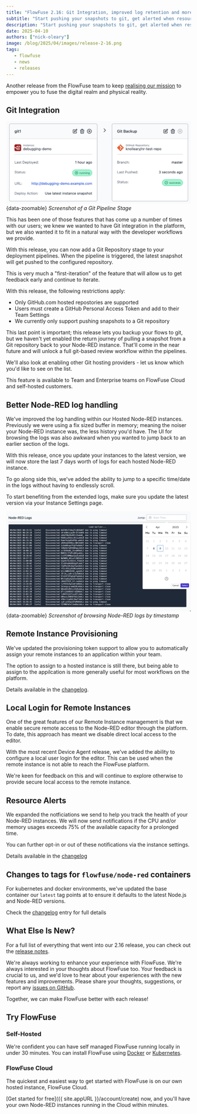 ```yaml
---
title: "FlowFuse 2.16: Git Integration, improved log retention and more"
subtitle: "Start pushing your snapshots to git, get alerted when resources are running low and more logging from Node-RED"
description: "Start pushing your snapshots to git, get alerted when resources are running low and more logging from Node-RED"
date: 2025-04-10
authors: ["nick-oleary"]
image: /blog/2025/04/images/release-2-16.png
tags:
   - flowfuse
   - news
   - releases
---
```



Another release from the FlowFuse team to keep [realising our mission](https://flowfuse.com/handbook/company/strategy/) to empower you to fuse the digital realm and physical reality.

<!--more-->

## Git Integration

![Screenshot of a Git Pipeline Stage](./images/git-pipeline-stage.png){data-zoomable}
_Screenshot of a Git Pipeline Stage_

This has been one of those features that has come up a number of times with our users; we knew we wanted to have Git integration in the platform, but we also wanted it to fit in a natural way with the developer workflows we provide.

With this release, you can now add a Git Repository stage to your deployment pipelines. When the pipeline is triggered, the latest snapshot will get pushed to the configured repository.

This is very much a "first-iteration" of the feature that will allow us to get feedback early and continue to iterate.

With this release, the following restrictions apply:

 - Only GitHub.com hosted repostories are supported
 - Users must create a GitHub Personal Access Token and add to their Team Settings
 - We currently only support pushing snapshots to a Git repository

This last point is important; this release lets you backup your flows to git, but we haven't yet enabled the return journey of pulling a snapshot from a Git repository back to your Node-RED instance. That'll come in the near future and will unlock a full git-based review workflow within the pipelines.

We'll also look at enabling other Git hosting providers - let us know which you'd like to see on the list.

This feature is available to Team and Enterprise teams on FlowFuse Cloud and self-hosted customers.

## Better Node-RED log handling

We've improved the log handling within our Hosted Node-RED instances. Previously we were using a fix sized buffer in memory; meaning the noiser your Node-RED instance was, the less history you'd have. The UI for browsing the logs was also awkward when you wanted to jump back to an earlier section of the logs.

With this release, once you update your instances to the latest version, we will
now store the last 7 days worth of logs for each hosted Node-RED instance.

To go along side this, we've added the ability to jump to a specific time/date in the logs without having to endlessly scroll.

To start benefiting from the extended logs, make sure you update the latest version via your Instance Settings page.

![Screenshot of browsing Node-RED logs by timestamp](./images/browse-logs.png){data-zoomable}
_Screenshot of browsing Node-RED logs by timestamp_


## Remote Instance Provisioning

We've updated the provisioning token support to allow you to automatically assign your remote instances to an application within your team.

The option to assign to a hosted instance is still there, but being able to assign to the appilcation is more generally useful for most workflows on the platform.

Details available in the [changelog](https://flowfuse.com/changelog/2025/04/device-provisioning/).

## Local Login for Remote Instances

One of the great features of our Remote Instance management is that we enable secure remote access to the Node-RED editor through the platform. To date, this approach has meant we disable direct local access to the editor.

With the most recent Device Agent release, we've added the ability to configure a local user login for the editor. This can be used when the remote instance is not able to reach the FlowFuse platform.

We're keen for feedback on this and will continue to explore otherwise to provide secure local access to the remote instance.

## Resource Alerts

We expanded the notficiations we send to help you track the health of your Node-RED instances. We will now send notifications if the CPU and/or memory usages exceeds 75% of the available capacity for a prolonged time.

You can further opt-in or out of these notifications via the instance settings.

Details available in the [changelog](https://flowfuse.com/changelog/2025/03/resource-notifications/)

## Changes to tags for `flowfuse/node-red` containers

For kubernetes and docker environments, we've updated the base container our `latest` tag points at to ensure
it defaults to the latest Node.js and Node-RED versions.

Check the [changelog](https://flowfuse.com/changelog/2025/03/container-tags/) entry for full details

## What Else Is New?

For a full list of everything that went into our 2.16 release, you can check out the [release notes](https://github.com/FlowFuse/flowfuse/releases/tag/v2.16.0).

We're always working to enhance your experience with FlowFuse. We're always interested in your thoughts about FlowFuse too. Your feedback is crucial to us, and we'd love to hear about your experiences with the new features and improvements. Please share your thoughts, suggestions, or report any [issues on GitHub](https://github.com/FlowFuse/flowfuse/issues/new/choose). 

Together, we can make FlowFuse better with each release!

## Try FlowFuse

### Self-Hosted

We're confident you can have self managed FlowFuse running locally in under 30 minutes. You can install FlowFuse using [Docker](/docs/install/docker/) or [Kubernetes](/docs/install/kubernetes/).

### FlowFuse Cloud

The quickest and easiest way to get started with FlowFuse is on our own hosted instance, FlowFuse Cloud.

[Get started for free]({{ site.appURL }}/account/create) now, and you'll have your own Node-RED instances running in the Cloud within minutes.
